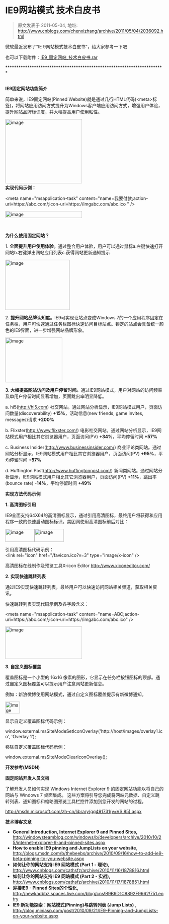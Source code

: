 # IE9网站模式 技术白皮书 
> 原文发表于 2011-05-04, 地址: http://www.cnblogs.com/chenxizhang/archive/2011/05/04/2036092.html 


<p><b></b> <p><b></b> <p>微软最近发布了“IE 9网站模式技术白皮书”，给大家参考一下吧 <p>也可以下载附件：<a title="IE9_固定网站_技术白皮书.rar" href="http://files.cnblogs.com/chenxizhang/IE9_%E5%9B%BA%E5%AE%9A%E7%BD%91%E7%AB%99_%E6%8A%80%E6%9C%AF%E7%99%BD%E7%9A%AE%E4%B9%A6.rar">IE9_固定网站_技术白皮书.rar</a> <p>************************************************************************ <p><b><br></b><b></b><b>IE9固定网站功能简介</b> <p><b></b><b></b> <p>简单来说，IE9固定网站(Pinned Website)就是通过几行HTML代码(&lt;meta&gt;标签)，将网站应用访问方式提升为Windows客户端应用访问方式，增强用户体验，提升网站品牌标识度，并大幅提高用户使用粘性。 <p><a href="http://www.xizhang.com/blogimages/b9c73eb2b967_7CE0/image.png"><img title="image" border="0" alt="image" src="http://www.xizhang.com/blogimages/b9c73eb2b967_7CE0/image_thumb.png" width="244" height="204"></a><b><br></b><b>实现代码示例：</b><b></b> <p>&lt;meta name="msapplication-task" content="name=我要付款;action-uri=https://abc.com/;icon-uri=https://imgabc.com/abc.ico " /&gt; <p><a href="http://www.xizhang.com/blogimages/b9c73eb2b967_7CE0/image_3.png"><img title="image" border="0" alt="image" src="http://www.xizhang.com/blogimages/b9c73eb2b967_7CE0/image_thumb_3.png" width="244" height="22"></a> <p>&nbsp; <p><b></b><b>为什么使用固定网站？</b><b></b> <p><b></b><b></b> <p>1. <b>全面提升用户使用体验。</b>通过整合用户体验，用户可以通过鼠标a.左键快速打开网站b.右键弹出网站应用列表c.获得网站更新通知提示 <p><a href="http://www.xizhang.com/blogimages/b9c73eb2b967_7CE0/image_4.png"><img title="image" border="0" alt="image" src="http://www.xizhang.com/blogimages/b9c73eb2b967_7CE0/image_thumb_4.png" width="205" height="159"></a> <p>2. <b>提升网站品牌认知度。</b>IE9可实现让站点变成Windows 7的一个应用程序固定在任务栏，用户可快速通过任务栏图标快速访问目标站点。锁定的站点会具备统一颜色的IE9界面，进一步增强网站品牌形象。 <p><a href="http://www.xizhang.com/blogimages/b9c73eb2b967_7CE0/image_5.png"><img title="image" border="0" alt="image" src="http://www.xizhang.com/blogimages/b9c73eb2b967_7CE0/image_thumb_5.png" width="181" height="142"></a> <p><b>3. </b><b>大幅提高网站访问及用户停留时间。</b>通过IE9网站模式，用户对网站的访问频率及单用户停留时间显著增加，页面跳出率明显降低。<b></b> <p>a. hi5(<a href="http://hi5.com">http://hi5.com</a>) 社交网站。通过网站分析显示，IE9网站模式用户，页面访问数量(discoverability) <b>+15%</b>，活动信息(new friends, game invites, messages)请求 <b>+200%</b> <p>b. Flixster(<a href="http://www.flixster.com/">http://www.flixster.com/</a>) 电影社交网站。通过网站分析显示，IE9网站模式用户相比其它浏览器用户，页面访问(PV) <b>+34%</b>，平均停留时间 <b>+57%</b> <p>c. Business Insider(<a href="http://www.businessinsider.com/">http://www.businessinsider.com/</a>) 商业评论类网站。通过网站分析显示，IE9网站模式用户相比其它浏览器用户，页面访问(PV) <b>+95%</b>，平均停留时间 <b>+57%</b> <p>d. Huffington Post(<a href="http://www.huffingtonpost.com/">http://www.huffingtonpost.com/</a>) 新闻类网站。通过网站分析显示，IE9网站模式用户相比其它浏览器用户，页面访问(PV) <b>+11%</b>，跳出率(bounce rate) <b>-14%</b>，平均停留时间 <b>+49%</b> <p><b></b><b>实现方法代码示例</b><b></b> <p><b></b><b></b> <p><b>1. </b><b>高清图标引用</b><b></b> <p>IE9全面支持64X64的高清图标显示，通过引用高清图标，最终用户将获得和应用程序一致的快速启动图标标识。美团网使用高清图标前后对比： <p><a href="http://www.xizhang.com/blogimages/b9c73eb2b967_7CE0/image_6.png"><img title="image" border="0" alt="image" src="http://www.xizhang.com/blogimages/b9c73eb2b967_7CE0/image_thumb_6.png" width="93" height="41"></a><a href="http://www.xizhang.com/blogimages/b9c73eb2b967_7CE0/image_7.png"><img title="image" border="0" alt="image" src="http://www.xizhang.com/blogimages/b9c73eb2b967_7CE0/image_thumb_7.png" width="93" height="41"></a> <p>引用高清图标代码示例：<br>&lt;link rel="icon" href="/favicon.ico?v=3" type="image/x-icon" /&gt; <p>高清图标在线制作及预览工具X-icon Editor <a href="http://www.xiconeditor.com/">http://www.xiconeditor.com/</a> <p><b>2. </b><b>实现快速跳转列表</b><b></b> <p>通过IE9实现快速跳转列表，最终用户可以快速访问网站相关频道，获取相关资讯。 <p>快速跳转列表实现代码示例及各字段含义： <p>&lt;meta name="msapplication-task" content="name=ABC;action-uri=https://abc.com/;icon-uri=https://imgabc.com/abc.ico" /&gt; <p><a href="http://www.xizhang.com/blogimages/b9c73eb2b967_7CE0/image_8.png"><img title="image" border="0" alt="image" src="http://www.xizhang.com/blogimages/b9c73eb2b967_7CE0/image_thumb_8.png" width="244" height="103"></a> <p><b>3. </b><b>自定义图标覆盖</b><b></b> <p>覆盖图标是一个小型的 16x16 像素的图形，它显示在任务栏按钮图标的顶部。通过自定义图标覆盖可以提示用户注意网站更新信息。 <p>例如：新浪微博使用网站模式，通过自定义图标覆盖提示有新微博通知。 <p><a href="http://www.xizhang.com/blogimages/b9c73eb2b967_7CE0/image_9.png"><img title="image" border="0" alt="image" src="http://www.xizhang.com/blogimages/b9c73eb2b967_7CE0/image_thumb_9.png" width="46" height="37"></a> <p>显示自定义覆盖图标代码示例： <p>window.external.msSiteModeSetIconOverlay('http://host/images/overlay1.ico', 'Overlay 1'); <p>移除自定义覆盖图标代码示例： <p>window.external.msSiteModeClearIconOverlay(); <p><b></b><b>开发参考</b><b>(MSDN)</b> <p><b></b><b></b> <p><b>固定网站开发人员文档</b> <p>了解开发人员如何实现 Windows Internet Explorer 9 的固定网站功能以将自己的网站与 Windows 7 桌面集成。 这些方案将引导您完成将网站元数据、自定义跳转列表、通知图标和缩略图预览工具栏控件添加到您开发的网站的过程。 <p><a href="http://msdn.microsoft.com/zh-cn/library/gg491731(v=VS.85).aspx">http://msdn.microsoft.com/zh-cn/library/gg491731(v=VS.85).aspx</a> <u></u> <p><b></b><b>技术博客文章</b><b></b> <p><b></b><b></b> <ul> <li><b>General Introduction, Internet Explorer 9 and Pinned Sites,</b> <a href="http://windowsteamblog.com/windows/b/developers/archive/2010/10/25/internet-explorer-9-and-pinned-sites.aspx">http://windowsteamblog.com/windows/b/developers/archive/2010/10/25/internet-explorer-9-and-pinned-sites.aspx</a><u> </u> <li><b>How to enable IE9 pinning and JumpLists on your website</b>, <a href="http://blogs.msdn.com/b/thebeebs/archive/2010/09/16/how-to-add-ie9-beta-pinning-to-you-website.aspx">http://blogs.msdn.com/b/thebeebs/archive/2010/09/16/how-to-add-ie9-beta-pinning-to-you-website.aspx</a><u> </u> <li><b>如何让你的网站支持</b><b> IE9 </b><b>网站模式</b><b> </b><b>(Part 1 - </b><b>理论</b><b>), </b><a href="http://www.cnblogs.com/cathsfz/archive/2010/11/16/1878816.html">http://www.cnblogs.com/cathsfz/archive/2010/11/16/1878816.html</a><u></u> <li><b>如何让你的网站支持</b><b> IE9 </b><b>网站模式</b><b> (Part 2 - </b><b>实战</b><b>), </b><a href="http://www.cnblogs.com/cathsfz/archive/2010/11/17/1878851.html">http://www.cnblogs.com/cathsfz/archive/2010/11/17/1878851.html</a><u></u> <li><b>迎接</b><b>IE9 - Pinned Sites</b><b>的个性化</b><b>, </b><a href="http://newkadbbz.spaces.live.com/blog/cns!B9B9D1C8892F9662!751.entry">http://newkadbbz.spaces.live.com/blog/cns!B9B9D1C8892F9662!751.entry</a> <li><b>IE9 </b><b>新功能探索：网站模式</b><b>(Pinning)</b><b>与跳转列表</b><b> </b><b>(Jump Lists)</b> , <a href="http://blog.miniasp.com/post/2010/09/21/IE9-Pinning-and-JumpLists-on-your-website.aspx">http://blog.miniasp.com/post/2010/09/21/IE9-Pinning-and-JumpLists-on-your-website.aspx</a></li></ul>